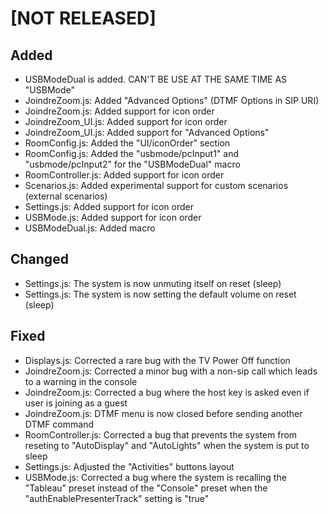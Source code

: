 # [NOT RELEASED]
## Added
- USBModeDual is added. CAN'T BE USE AT THE SAME TIME AS "USBMode"
- JoindreZoom.js: Added "Advanced Options" (DTMF Options in SIP URI)
- JoindreZoom.js: Added support for icon order
- JoindreZoom_UI.js: Added support for icon order
- JoindreZoom_UI.js: Added support for "Advanced Options"
- RoomConfig.js: Added the "UI/iconOrder" section
- RoomConfig.js: Added the "usbmode/pcInput1" and "usbmode/pcInput2" for the "USBModeDual" macro
- RoomController.js: Added support for icon order
- Scenarios.js: Added experimental support for custom scenarios (external scenarios)
- Settings.js: Added support for icon order
- USBMode.js: Added support for icon order
- USBModeDual.js: Added macro

## Changed
- Settings.js: The system is now unmuting itself on reset (sleep)
- Settings.js: The system is now setting the default volume on reset (sleep)

## Fixed
- Displays.js: Corrected a rare bug with the TV Power Off function
- JoindreZoom.js: Corrected a minor bug with a non-sip call which leads to a warning in the console
- JoindreZoom.js: Corrected a bug where the host key is asked even if user is joining as a guest
- JoindreZoom.js: DTMF menu is now closed before sending another DTMF command
- RoomController.js: Corrected a bug that prevents the system from reseting to "AutoDisplay" and "AutoLights" when the system is put to sleep
- Settings.js: Adjusted the "Activities" buttons layout
- USBMode.js: Corrected a bug where the system is recalling the "Tableau" preset instead of the "Console" preset when the "authEnablePresenterTrack" setting is "true"
